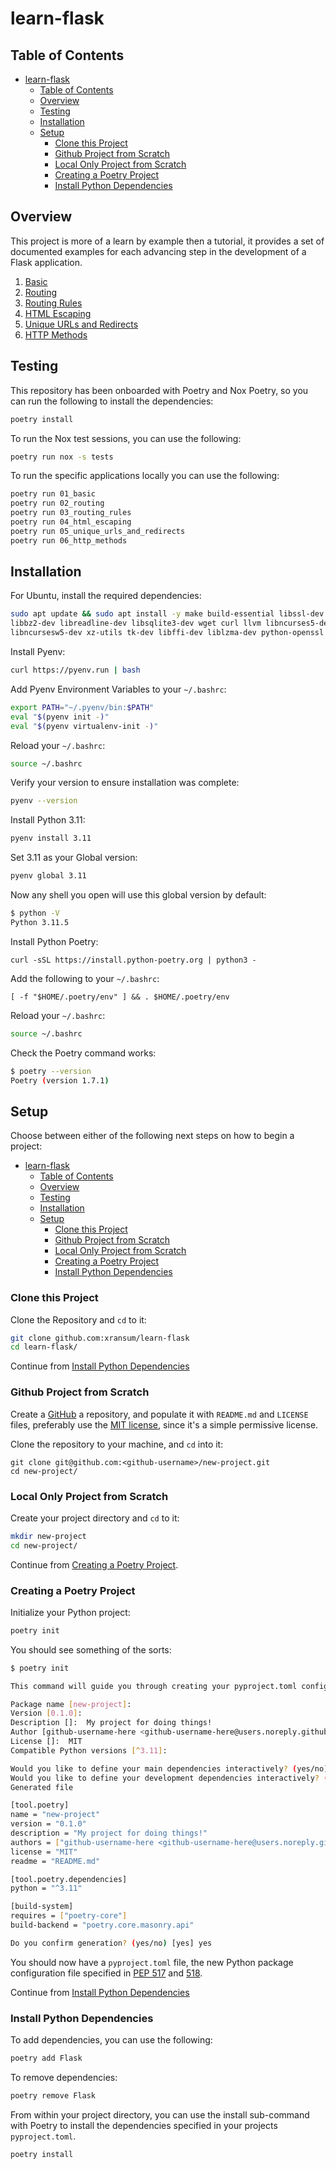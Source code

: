 # learn-flask

## Table of Contents

- [learn-flask](#learn-flask)
  - [Table of Contents](#table-of-contents)
  - [Overview](#overview)
  - [Testing](#testing)
  - [Installation](#installation)
  - [Setup](#setup)
    - [Clone this Project](#clone-this-project)
    - [Github Project from Scratch](#github-project-from-scratch)
    - [Local Only Project from Scratch](#local-only-project-from-scratch)
    - [Creating a Poetry Project](#creating-a-poetry-project)
    - [Install Python Dependencies](#install-python-dependencies)

## Overview

This project is more of a learn by example then a tutorial, it
provides a set of documented examples for each advancing step in
the development of a Flask application.

1. [Basic](./learn_flask/01_basic/__init__.py)
2. [Routing](./learn_flask/02_routing/__init__.py)
3. [Routing Rules](./learn_flask/03_routing_rules/__init__.py)
4. [HTML Escaping](./learn_flask/04_html_escaping/__init__.py)
5. [Unique URLs and Redirects](./learn_flask/05_unique_urls_and_redirects/__init__.py)
6. [HTTP Methods](./learn_flask/06_http_methods/__init__.py)


## Testing

This repository has been onboarded with Poetry and Nox Poetry, so you can
run the following to install the dependencies:

```bash
poetry install
```

To run the Nox test sessions, you can use the following:

```bash
poetry run nox -s tests
```

To run the specific applications locally you can use the
following:

```bash
poetry run 01_basic
poetry run 02_routing
poetry run 03_routing_rules
poetry run 04_html_escaping
poetry run 05_unique_urls_and_redirects
poetry run 06_http_methods
```


## Installation

For Ubuntu, install the required dependencies:

```bash
sudo apt update && sudo apt install -y make build-essential libssl-dev zlib1g-dev \
libbz2-dev libreadline-dev libsqlite3-dev wget curl llvm libncurses5-dev \
libncursesw5-dev xz-utils tk-dev libffi-dev liblzma-dev python-openssl git
```

Install Pyenv:

```bash
curl https://pyenv.run | bash
```

Add Pyenv Environment Variables to your `~/.bashrc`:

```bash
export PATH="~/.pyenv/bin:$PATH"
eval "$(pyenv init -)"
eval "$(pyenv virtualenv-init -)"
```

Reload your `~/.bashrc`:

```bash
source ~/.bashrc
```

Verify your version to ensure installation was complete:

```bash
pyenv --version
```

Install Python 3.11:

```bash
pyenv install 3.11
```

Set 3.11 as your Global version:

```bash
pyenv global 3.11
```

Now any shell you open will use this global version by default:

```bash
$ python -V
Python 3.11.5
```

Install Python Poetry:

```
curl -sSL https://install.python-poetry.org | python3 -
```

Add the following to your `~/.bashrc`:

```
[ -f "$HOME/.poetry/env" ] && . $HOME/.poetry/env
```

Reload your `~/.bashrc`:

```bash
source ~/.bashrc
```

Check the Poetry command works:

```bash
$ poetry --version
Poetry (version 1.7.1)
```

## Setup

Choose between either of the following next steps on how to begin a project:

- [learn-flask](#learn-flask)
  - [Table of Contents](#table-of-contents)
  - [Overview](#overview)
  - [Testing](#testing)
  - [Installation](#installation)
  - [Setup](#setup)
    - [Clone this Project](#clone-this-project)
    - [Github Project from Scratch](#github-project-from-scratch)
    - [Local Only Project from Scratch](#local-only-project-from-scratch)
    - [Creating a Poetry Project](#creating-a-poetry-project)
    - [Install Python Dependencies](#install-python-dependencies)

### Clone this Project

Clone the Repository and `cd` to it:

```bash
git clone github.com:xransum/learn-flask
cd learn-flask/
```

Continue from [Install Python Dependencies](#install-python-dependencies)

### Github Project from Scratch

Create a [GitHub](https://github.com) a repository, and populate
it with `README.md` and `LICENSE` files, preferably use the
[MIT license](https://choosealicense.com/licenses/mit/), since
it's a simple permissive license.

Clone the repository to your machine, and `cd` into it:

```
git clone git@github.com:<github-username>/new-project.git
cd new-project/
```

### Local Only Project from Scratch

Create your project directory and `cd` to it:

```bash
mkdir new-project
cd new-project/
```

Continue from [Creating a Poetry Project](#creating-a-poetry-project).

### Creating a Poetry Project

Initialize your Python project:

```bash
poetry init
```

You should see something of the sorts:

```bash
$ poetry init

This command will guide you through creating your pyproject.toml config.

Package name [new-project]:
Version [0.1.0]:
Description []:  My project for doing things!
Author [github-username-here <github-username-here@users.noreply.github.com>, n to skip]:
License []:  MIT
Compatible Python versions [^3.11]:

Would you like to define your main dependencies interactively? (yes/no) [yes] no
Would you like to define your development dependencies interactively? (yes/no) [yes] no
Generated file

[tool.poetry]
name = "new-project"
version = "0.1.0"
description = "My project for doing things!"
authors = ["github-username-here <github-username-here@users.noreply.github.com>"]
license = "MIT"
readme = "README.md"

[tool.poetry.dependencies]
python = "^3.11"

[build-system]
requires = ["poetry-core"]
build-backend = "poetry.core.masonry.api"

Do you confirm generation? (yes/no) [yes] yes
```

You should now have a `pyproject.toml` file, the new Python package
configuration file specified in [PEP 517](https://www.python.org/dev/peps/pep-0517/)
and [518](https://www.python.org/dev/peps/pep-0518/).

Continue from [Install Python Dependencies](#install-python-dependencies)

### Install Python Dependencies

To add dependencies, you can use the following:

```bash
poetry add Flask
```

To remove dependencies:

```bash
poetry remove Flask
```

From within your project directory, you can use the install
sub-command with Poetry to install the dependencies specified
in your projects `pyproject.toml`.

```bash
poetry install
```
